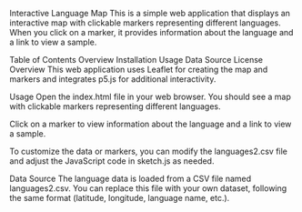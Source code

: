 Interactive Language Map
This is a simple web application that displays an interactive map with clickable markers representing different languages. When you click on a marker, it provides information about the language and a link to view a sample.

Table of Contents
Overview
Installation
Usage
Data Source
License
Overview
This web application uses Leaflet for creating the map and markers and integrates p5.js for additional interactivity.



Usage
Open the index.html file in your web browser. You should see a map with clickable markers representing different languages.

Click on a marker to view information about the language and a link to view a sample.

To customize the data or markers, you can modify the languages2.csv file and adjust the JavaScript code in sketch.js as needed.

Data Source
The language data is loaded from a CSV file named languages2.csv. You can replace this file with your own dataset, following the same format (latitude, longitude, language name, etc.).
